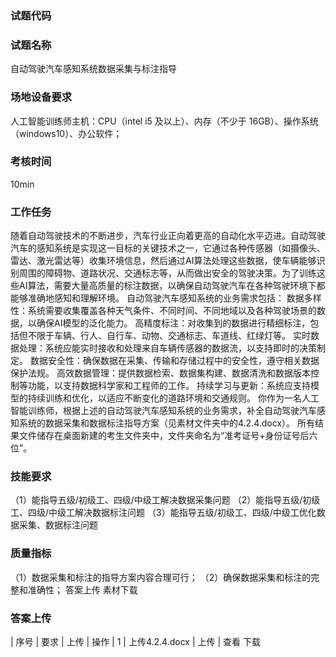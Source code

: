 ### 试题代码
### 试题名称
自动驾驶汽车感知系统数据采集与标注指导
### 场地设备要求
人工智能训练师主机：CPU（intel i5 及以上）、内存（不少于 16GB）、操作系统（windows10）、办公软件；
### 考核时间
10min
### 工作任务
随着自动驾驶技术的不断进步，汽车行业正向着更高的自动化水平迈进。自动驾驶汽车的感知系统是实现这一目标的关键技术之一，它通过各种传感器（如摄像头、雷达、激光雷达等）收集环境信息，然后通过AI算法处理这些数据，使车辆能够识别周围的障碍物、道路状况、交通标志等，从而做出安全的驾驶决策。为了训练这些AI算法，需要大量高质量的标注数据，以确保自动驾驶汽车在各种驾驶环境下都能够准确地感知和理解环境。
自动驾驶汽车感知系统的业务需求包括：
数据多样性：系统需要收集覆盖各种天气条件、不同时间、不同地域以及各种驾驶场景的数据，以确保AI模型的泛化能力。
高精度标注：对收集到的数据进行精细标注，包括但不限于车辆、行人、自行车、动物、交通标志、车道线、红绿灯等。
实时数据处理：系统应能实时接收和处理来自车辆传感器的数据流，以支持即时的决策制定。
数据安全性：确保数据在采集、传输和存储过程中的安全性，遵守相关数据保护法规。
高效数据管理：提供数据检索、数据集构建、数据清洗和数据版本控制等功能，以支持数据科学家和工程师的工作。
持续学习与更新：系统应支持模型的持续训练和优化，以适应不断变化的道路环境和交通规则。
你作为一名人工智能训练师，根据上述的自动驾驶汽车感知系统的业务需求，补全自动驾驶汽车感知系统的数据采集和数据标注指导方案（见素材文件夹中的4.2.4.docx）。
所有结果文件储存在桌面新建的考生文件夹中，文件夹命名为“准考证号+身份证号后六位”。
### 技能要求
（1）能指导五级/初级工、四级/中级工解决数据采集问题
（2）能指导五级/初级工、四级/中级工解决数据标注问题
（3）能指导五级/初级工、四级/中级工优化数据采集、数据标注问题
### 质量指标
（1）数据采集和标注的指导方案内容合理可行；
（2）确保数据采集和标注的完整和准确性；
答案上传 素材下载
### 答案上传
| 
序号 
| 要求 
| 上传 
| 操作 
| 1 
| 上传4.2.4.docx 
| 上传 
| 查看 下载